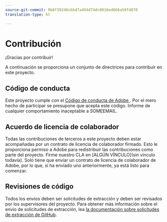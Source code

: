 ```yaml
---
source-git-commit: 9b8f39240cbbd7a494d74dc0016ed666a58fd870
translation-type: ht

---
```

# Contribución

¡Gracias por contribuir!

A continuación se proporciona un conjunto de directrices para contribuir en este proyecto.

## Código de conducta

Este proyecto cumple con el [Código de conducta de Adobe ](https://git.corp.adobe.com/OpenSourceAdvisoryBoard/starter-repo/blob/master/CODE_OF_CONDUCT.md). Por el mero hecho de participar se presupone que acepta este código. Informe de cualquier comportamiento inaceptable a SOMEEMAIL.

## Acuerdo de licencia de colaborador

Todas las contribuciones de terceros a este proyecto deben estar acompañadas por un contrato de licencia de colaborador firmado. Esto le proporciona permiso a Adobe para redistribuir las contribuciones como parte del proyecto. Firme nuestro CLA en [ALGÚN VÍNCULO](sin vínculo todavía). Solo tiene que enviar un contrato de licencia de colaborador de Adobe, por lo que, si ha enviado uno anteriormente, ya está listo para comenzar.

## Revisiones de código

Todos los envíos deben ser solicitudes de extracción y deben ser revisados por los supervisores del proyecto. Para obtener más información sobre el envío de solicitudes de extracción, lea [la documentación sobre solicitudes de extracción de GitHub](https://help.github.com/articles/about-pull-requests/).
